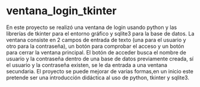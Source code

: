 # ventana_login_tkinter
En este proyecto se realizó una ventana de login usando python y las librerías de tkinter para el entorno gráfico y sqlite3 para la base de datos. La ventana consiste en 2 campos de entrada de texto (una para el usuario y otro para la contraseña), un botón para comprobar el acceso y un botón para cerrar la ventana principal. El botón de acceder busca el nombre de usuario y la contraseña dentro de una base de datos previamente creada, sí el usuario y la contraseña existen, se le da entrada a una ventana secundaria. El proyecto se puede mejorar de varias formas,en un inicio este pretende ser una introducción didáctica al uso de python, tkinter y sqlite3. 
